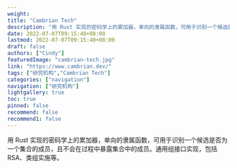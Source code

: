 ```yaml
---
weight: 
title: "Cambrian Tech"
description: "用 Rust 实现的密码学上的累加器，单向的隶属函数，可用于识别一个候选是否为一个集合的成员，且不会在过程中暴露集合中的成员"
date: 2022-07-07T09:15:40+08:00
lastmod: 2022-07-07T09:15:40+08:00
draft: false
authors: ["Cindy"]
featuredImage: "cambrian-tech.jpg"
link: "https://www.cambrian.dev/"
tags: ["研究机构","Cambrian Tech"]
categories: ["navigation"]
navigation: ["研究机构"]
lightgallery: true
toc: true
pinned: false
recommend: false
recommend1: false
---
```


用 Rust 实现的密码学上的累加器，单向的隶属函数，可用于识别一个候选是否为一个集合的成员，且不会在过程中暴露集合中的成员。通用组接口实现，包括 RSA、类组实施等。